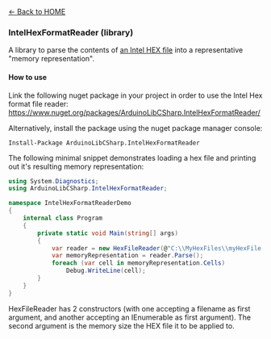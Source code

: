 [<- Back to HOME](../../../)

### IntelHexFormatReader (library) ###

A library to parse the contents of [an Intel HEX file](https://en.wikipedia.org/wiki/Intel_HEX) into a representative "memory representation".

#### How to use ####

Link the following nuget package in your project in order to use the Intel Hex format file reader: https://www.nuget.org/packages/ArduinoLibCSharp.IntelHexFormatReader/

Alternatively, install the package using the nuget package manager console:

```
Install-Package ArduinoLibCSharp.IntelHexFormatReader
```

The following minimal snippet demonstrates loading a hex file and printing out it's resulting memory representation:

```csharp
using System.Diagnostics;
using ArduinoLibCSharp.IntelHexFormatReader;

namespace IntelHexFormatReaderDemo
{
    internal class Program
    {
        private static void Main(string[] args)
        {
            var reader = new HexFileReader(@"C:\\MyHexFiles\\myHexFile.hex", 32768);
            var memoryRepresentation = reader.Parse();
            foreach (var cell in memoryRepresentation.Cells)
                Debug.WriteLine(cell);
        }
    }
}
```
HexFileReader has 2 constructors (with one accepting a filename as first argument, and another accepting an IEnumerable<string> as first argument). The second argument is the memory size the HEX file it to be applied to.
